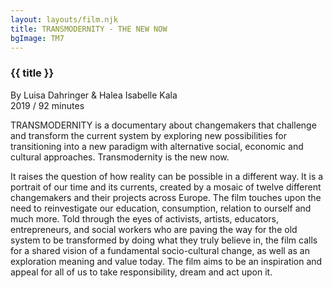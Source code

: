 ```yaml
---
layout: layouts/film.njk
title: TRANSMODERNITY - THE NEW NOW
bgImage: TM7
---
```

### {{ title }}
By Luisa Dahringer & Halea Isabelle Kala\
2019 / 92 minutes

TRANSMODERNITY is a documentary about changemakers that challenge and transform the current system by exploring new possibilities for transitioning into a new paradigm with alternative social, economic and cultural approaches. Transmodernity is the new now.

It raises the question of how reality can be possible in a different way. It is a portrait of our time and its currents, created by a mosaic of twelve different changemakers and their projects across Europe. The film touches upon the need to reinvestigate our education, consumption, relation to ourself and much more. Told through the eyes of activists, artists, educators, entrepreneurs, and social workers who are paving the way for the old system to be transformed by doing what they truly believe in, the film calls for a shared vision of a fundamental socio-cultural change, as well as an exploration meaning and value today. The film aims to be an inspiration and appeal for all of us to take responsibility, dream and act upon it.
